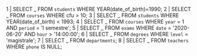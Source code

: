 1 | SELECT _ FROM `students` WHERE YEAR(date_of_birth)=1990;
2 | SELECT _ FROM `courses` WHERE cfu > 10;
3 | SELECT _ FROM `students` WHERE YEAR(date_of_birth) < 1993;
4 | SELECT _ FROM `courses` WHERE `year` = 1 AND `period` = 'I semestre';
5 | SELECT _ FROM `exams` WHERE `date` = '2020-06-20' AND `hour` > '14:00:00';
6 | SELECT _ FROM `degrees` WHERE `level` = 'magistrale';
7 | SELECT _ FROM `departments`;
8 | SELECT _ FROM `teachers` WHERE `phone` IS NULL;
